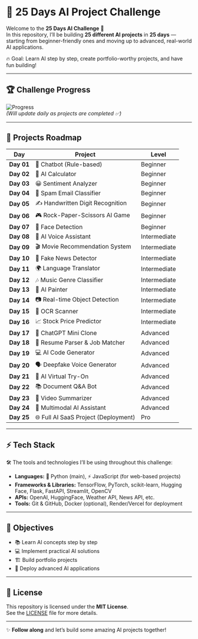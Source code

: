 # 🚀 25 Days AI Project Challenge  

Welcome to the **25 Days AI Challenge** 🎯  
In this repository, I’ll be building **25 different AI projects** in **25 days** — starting from beginner-friendly ones and moving up to advanced, real-world AI applications.  

🔥 Goal: Learn AI step by step, create portfolio-worthy projects, and have fun building!  

---

## 🏆 Challenge Progress

![Progress](https://img.shields.io/badge/Progress-0%2F25-blue?style=for-the-badge)  
*(Will update daily as projects are completed ✅)*  

---

## 📌 Projects Roadmap

|     Day    |                Project                |     Level     |
|------------|---------------------------------------|---------------|
| **Day 01** | 🤖 Chatbot (Rule-based)               | Beginner     |
| **Day 02** | 🔢 AI Calculator                      | Beginner     |
| **Day 03** | 😀 Sentiment Analyzer                 | Beginner     |
| **Day 04** | 📧 Spam Email Classifier              | Beginner     |
| **Day 05** | ✍️ Handwritten Digit Recognition      | Beginner     |
| **Day 06** | 🎮 Rock-Paper-Scissors AI Game        | Beginner     |
| **Day 07** | 👀 Face Detection                     | Beginner     |
| **Day 08** | 🎤 AI Voice Assistant                 | Intermediate |
| **Day 09** | 🎬 Movie Recommendation System        | Intermediate |
| **Day 10** | 📰 Fake News Detector                 | Intermediate |
| **Day 11** | 🌍 Language Translator                | Intermediate |
| **Day 12** | 🎶 Music Genre Classifier             | Intermediate |
| **Day 13** | 🎨 AI Painter                         | Intermediate |
| **Day 14** | 📷 Real-time Object Detection         | Intermediate |
| **Day 15** | 🔎 OCR Scanner                        | Intermediate |
| **Day 16** | 📈 Stock Price Predictor              | Intermediate |
| **Day 17** | 💬 ChatGPT Mini Clone                 | Advanced     |
| **Day 18** | 📄 Resume Parser & Job Matcher        | Advanced     |
| **Day 19** | 💻 AI Code Generator                  | Advanced     |
| **Day 20** | 🗣️ Deepfake Voice Generator           | Advanced     |
| **Day 21** | 👗 AI Virtual Try-On                  | Advanced     |
| **Day 22** | 📚 Document Q&A Bot                   | Advanced     |
| **Day 23** | 🎥 Video Summarizer                   | Advanced     |
| **Day 24** | 🔀 Multimodal AI Assistant            | Advanced     |
| **Day 25** | 🌐 Full AI SaaS Project (Deployment)  | Pro          |

---

## ⚡ Tech Stack
🛠️ The tools and technologies I’ll be using throughout this challenge:  

- **Languages:** 🐍 Python (main), ⚡ JavaScript (for web-based projects)  
- **Frameworks & Libraries:** TensorFlow, PyTorch, scikit-learn, Hugging Face, Flask, FastAPI, Streamlit, OpenCV  
- **APIs:** OpenAI, HuggingFace, Weather API, News API, etc.  
- **Tools:** Git & GitHub, Docker (optional), Render/Vercel for deployment  

---

## 🎯 Objectives
- 📚 Learn AI concepts step by step  
- 💻 Implement practical AI solutions  
- 🏗️ Build portfolio projects  
- 🚀 Deploy advanced AI applications  

---

## 📜 License
This repository is licensed under the **MIT License**.  
See the [LICENSE](LICENSE) file for more details.  

---

✨ **Follow along** and let’s build some amazing AI projects together!  
